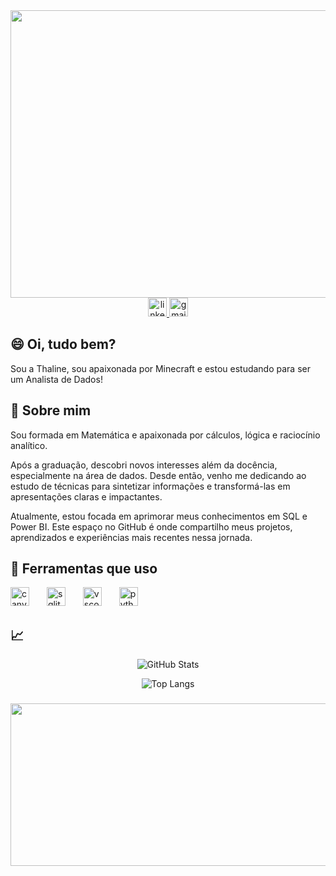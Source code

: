 <div align="center">
  <img width="1700" height="460" src="https://github.com/user-attachments/assets/bd4e7b48-7ecc-429c-b51b-33168e2c84a5">
</div>

<div align="center">
  <a href="https://www.linkedin.com/in/thaline-martins" target="_blank">
    <img src="https://img.shields.io/static/v1?message=LinkedIn&logo=linkedin&label=&color=0077B5&logoColor=white&labelColor=&style=for-the-badge" height="30" alt="linkedin logo"  />
  </a>
  <a href="thalinemartins09@gmail.com " target="_blank">
    <img src="https://img.shields.io/static/v1?message=Gmail&logo=gmail&label=&color=D14836&logoColor=white&labelColor=&style=for-the-badge" height="30" alt="gmail logo"  />
  </a>
</div>


## 😄 Oi, tudo bem? 

<p align="left">Sou a Thaline, sou apaixonada por Minecraft e estou estudando para ser um Analista de Dados!</p>

###

## 🚀 Sobre mim
Sou formada em Matemática e apaixonada por cálculos, lógica e raciocínio analítico.

Após a graduação, descobri novos interesses além da docência, especialmente na área de dados. Desde então, venho me dedicando ao estudo de técnicas para sintetizar informações e transformá-las em apresentações claras e impactantes.

Atualmente, estou focada em aprimorar meus conhecimentos em SQL e Power BI. Este espaço no GitHub é onde compartilho meus projetos, aprendizados e experiências mais recentes nessa jornada.

###

## 🧮 Ferramentas que uso

<div align="left">
  <img src="https://cdn.jsdelivr.net/gh/devicons/devicon/icons/canva/canva-original.svg" height="30" alt="canva logo"  />
  <img width="20" />
  <img src="https://cdn.jsdelivr.net/gh/devicons/devicon/icons/sqlite/sqlite-original.svg" height="30" alt="sqlite logo"  />
  <img width="20" />
  <img src="https://cdn.jsdelivr.net/gh/devicons/devicon/icons/vscode/vscode-original.svg" height="30" alt="vscode logo"  />
  <img width="20" />
  <img src="https://cdn.jsdelivr.net/gh/devicons/devicon/icons/python/python-original.svg" height="30" alt="python logo"  />
</div>

###

## 📈

<div align="center">
  
![GitHub Stats](https://github-readme-stats.vercel.app/api?username=ThalineMidori&hide_rank=true&align=center&theme=transparent&bg_color=000&border_color=ff44bf&show_icons=true&icon_color=ff44bf&title_color=8c52ff&text_color=ffff&locale=pt-br)
  
 ![Top Langs](https://github-readme-stats.vercel.app/api/top-langs/?username=ThalineMidori&layout=compact&theme=transparent&bg_color=000&border_color=ff44bf&title_color=8c52ff&text_color=ffff&locale=pt-br) <br>
 
</div>
 

###

<div align="center">
<img width="1700" height="260" src="https://github.com/user-attachments/assets/6e2d800e-b3e1-4841-8c39-518675ffd2d1">
</div>
